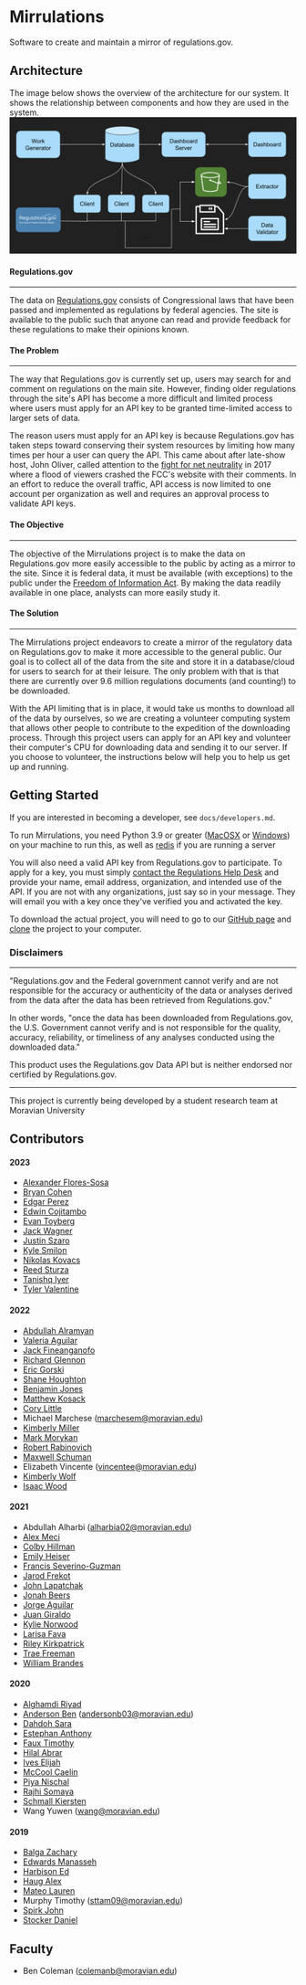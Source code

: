 # Mirrulations

Software to create and maintain a mirror of regulations.gov.

## Architecture
The image below shows the overview of the architecture for our system. It shows the relationship between components and how they are used in the system.
![Architecture](architecture.png)
#### Regulations.gov
------
The data on [Regulations.gov](https://www.regulations.gov) consists of Congressional laws that have been passed and implemented as regulations by federal agencies. The site is available to the public such that anyone can read and provide feedback for these regulations to make their opinions known.


#### The Problem
------

The way that Regulations.gov is currently set up, users may search for and comment on regulations on the main site. However, finding older regulations through the site's API has become a more difficult and limited process where users must apply for an API key to be granted time-limited access to larger sets of data.


The reason users must apply for an API key is because Regulations.gov has taken steps toward conserving their system resources by limiting how many times per hour a user can query the API. This came about after late-show host, John Oliver, called attention to the [fight for net neutrality](https://www.cbsnews.com/news/john-oliver-fans-flood-fcc-website-in-fight-for-net-neutrality/) in 2017 where a flood of viewers crashed the FCC's website with their comments. In an effort to reduce the overall traffic, API access is now limited to one account per organization as well and requires an approval process to validate API keys.

#### The Objective
------

The objective of the Mirrulations project is to make the data on Regulations.gov more easily accessible to the public by acting as a mirror to the site. Since it is federal data, it must be available (with exceptions) to the public under the [Freedom of Information Act](https://foia.state.gov/Learn/FOIA.aspx). By making the data readily available in one place, analysts can more easily study it.

#### The Solution
------
The Mirrulations project endeavors to create a mirror of the regulatory data on Regulations.gov to make it more accessible to the general public. Our goal is to collect all of the data from the site and store it in a database/cloud for users to search for at their leisure. The only problem with that is that there are currently over 9.6 million regulations documents (and counting!) to be downloaded.

With the API limiting that is in place, it would take us months to download all of the data by ourselves, so we are creating a volunteer computing system that allows other people to contribute to the expedition of the downloading process. Through this project users can apply for an API key and volunteer their computer's CPU for downloading data and sending it to our server. If you choose to volunteer, the instructions below will help you to help us get up and running.


## Getting Started

If you are interested in becoming a developer, see `docs/developers.md`.

To run Mirrulations, you need Python 3.9 or greater ([MacOSX](https://docs.python-guide.org/starting/install3/osx/) or [Windows](https://docs.python-guide.org/starting/install3/win/)) on your machine to run this, as well as [redis](https://redis.io/) if you are running a server

You will also need a valid API key from Regulations.gov to participate. To apply for a key, you must simply [contact the Regulations Help Desk](regulations@erulemakinghelpdesk.com) and provide your name, email address, organization, and intended use of the API. If you are not with any organizations, just say so in your message. They will email you with a key once they've verified you and activated the key.

To download the actual project, you will need to go to our [GitHub page](https://github.com/MoravianUniversity/mirrulations) and [clone](https://help.github.com/articles/cloning-a-repository/) the project to your computer.



### Disclaimers
--------
"Regulations.gov and the Federal government cannot verify and are not responsible for the accuracy or authenticity of the data or analyses derived from the data after the data has been retrieved from Regulations.gov."

In other words, "once the data has been downloaded from Regulations.gov, the U.S. Government cannot verify and is not responsible for the quality, accuracy, reliability, or timeliness of any analyses conducted using the downloaded data."

This product uses the Regulations.gov Data API but is neither endorsed nor certified by Regulations.gov.

--------
This project is currently being developed by a student research team at Moravian University

## Contributors

#### 2023
* [Alexander Flores-Sosa](https://www.linkedin.com/in/alexflore301/) 
* [Bryan Cohen](https://www.linkedin.com/in/bryan-cohen-642374253/) 
* [Edgar Perez](https://www.linkedin.com/in/edgar-perez-245269191/) 
* [Edwin Cojitambo](https://www.linkedin.com/in/edwin-cojitambo-744334222/?trk=people-guest_people_search-card) 
* [Evan Toyberg](https://www.linkedin.com/in/evantoyberg/) 
* [Jack Wagner](https://www.linkedin.com/in/jack-wagner-181b03162/)
* [Justin Szaro](https://www.linkedin.com/in/justinszaro/) 
* [Kyle Smilon](https://www.linkedin.com/in/kyle-smilon-aa362b212/) 
* [Nikolas Kovacs](https://www.linkedin.com/in/nikolas-kovacs/) 
* [Reed Sturza](https://www.linkedin.com/in/reed-sturza/) 
* [Tanishq Iyer](https://www.linkedin.com/in/tanishqiyer/) 
* [Tyler Valentine](https://www.linkedin.com/in/tyler-valentine-026104219/) 


#### 2022

* [Abdullah Alramyan](https://www.linkedin.com/in/abdullah-alramyan-1b1b56113/) 
* [Valeria Aguilar](https://www.linkedin.com/in/valeria-aguilar-395479222/) 
* [Jack Fineanganofo](https://www.linkedin.com/in/jackbf/) 
* [Richard Glennon](https://www.linkedin.com/in/glennonr/) 
* [Eric Gorski](https://www.linkedin.com/in/eric-gorski-5a7888197/) 
* [Shane Houghton](https://www.linkedin.com/in/shane-houghton-b4b0a41a2/) 
* [Benjamin Jones](https://www.linkedin.com/in/benjamin-jones-bb9533229/) 
* [Matthew Kosack](https://www.linkedin.com/in/matthew-kosack-517835173/) 
* [Cory Little](https://www.linkedin.com/in/cory-little/) 
* Michael Marchese (marchesem@moravian.edu)
* [Kimberly Miller](https://www.linkedin.com/in/kimberly-miller-39b31a162/) 
* [Mark Morykan](https://www.linkedin.com/in/mark-morykan-a64605189/) 
* [Robert Rabinovich](https://www.linkedin.com/in/robert-rabinovich-8412591a2/) 
* [Maxwell Schuman](https://www.linkedin.com/in/maxwell-schuman-98276020a/) 
* Elizabeth Vincente (vincentee@moravian.edu)
* [Kimberly Wolf](https://www.linkedin.com/in/wolfkimberly/) 
* [Isaac Wood](https://www.linkedin.com/in/isaac-wood-615a09154/) 

#### 2021

* Abdullah Alharbi (alharbia02@moravian.edu)
* [Alex Meci](https://www.linkedin.com/in/alexander-meci-292954183/) 
* [Colby Hillman](https://www.linkedin.com/in/hillman-colby3521/) 
* [Emily Heiser](https://www.linkedin.com/in/emily-heiser-6b76601a1/) 
* [Francis Severino-Guzman](https://www.linkedin.com/in/francisseverino/) 
* [Jarod Frekot](https://www.linkedin.com/in/jarod-frekot-04573b183/) 
* [John Lapatchak](https://www.linkedin.com/in/john-lapatchak-jr-236b1b184/) 
* [Jonah Beers](https://www.linkedin.com/in/jonahbeers/) 
* [Jorge Aguilar](https://www.linkedin.com/in/jorge-aguilar-129210180/) 
* [Juan Giraldo](https://www.linkedin.com/in/juan-giraldo-795559187/?trk=people-guest_people_search-card) 
* [Kylie Norwood](https://www.linkedin.com/in/kylie-norwood-11b466180/) 
* [Larisa Fava](https://www.linkedin.com/in/larisa-fava-737ab6214/) 
* [Riley Kirkpatrick](https://www.linkedin.com/in/riley-kirkpatrick/) 
* [Trae Freeman](https://www.linkedin.com/in/traefreeman/) 
* [William Brandes](https://www.linkedin.com/in/william-brandes-516013180/) 

#### 2020

* [Alghamdi Riyad](https://www.linkedin.com/in/riyad-alghamdi/?originalSubdomain=sa) 
* [Anderson Ben](https://www.linkedin.com/in/banderson6895/) (andersonb03@moravian.edu)
* [Dahdoh Sara](https://www.linkedin.com/in/sara-dahdoh-789b78172/) 
* [Estephan Anthony](https://www.linkedin.com/in/anthony-estephan-4693841a2/) 
* [Faux Timothy](https://www.linkedin.com/in/timothy-faux/) 
* [Hilal Abrar](https://www.linkedin.com/in/abrar-hilal-47b357207/) 
* [Ives Elijah](https://www.linkedin.com/in/elijah-ives-4110761a3/) 
* [McCool Caelin](https://www.linkedin.com/in/caelin-mccool-110261180/) 
* [Piya Nischal](https://www.linkedin.com/in/nischalpiya/) 
* [Rajhi Somaya](https://www.linkedin.com/in/somaya-rajhi-7b1b66173/) 
* [Schmall Kiersten](https://www.linkedin.com/in/kierstenschmall9/) 
* Wang Yuwen (wang@moravian.edu)

#### 2019

* [Balga Zachary](https://www.linkedin.com/in/zachary-balga-52b07a137/) 
* [Edwards Manasseh](https://www.linkedin.com/in/manasseh-edwards/) 
* [Harbison Ed](https://www.linkedin.com/in/edwharbison/) 
* [Haug Alex](https://www.linkedin.com/in/alexander-haug-024396137/) 
* [Mateo Lauren](https://www.linkedin.com/in/lauren-mateo-8a6821159/) 
* Murphy Timothy (sttam09@moravian.edu)
* [Spirk John](https://www.linkedin.com/in/john-spirk-iii/) 
* [Stocker Daniel](https://www.linkedin.com/in/daniel-stocker-453936159/) 

## Faculty
* Ben Coleman (colemanb@moravian.edu)
